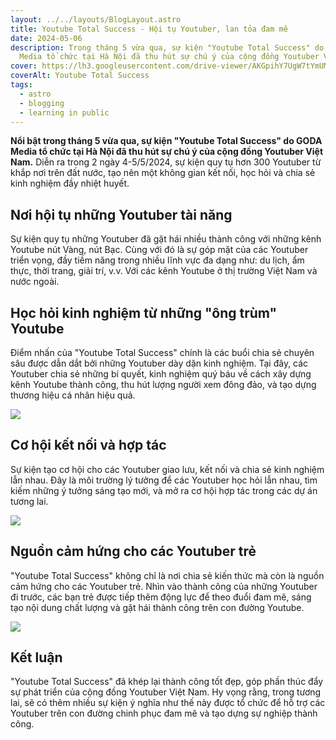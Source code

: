 ```yaml
---
layout: ../../layouts/BlogLayout.astro
title: Youtube Total Success - Hội tụ Youtuber, lan tỏa đam mê
date: 2024-05-06
description: Trong tháng 5 vừa qua, sự kiện "Youtube Total Success" do GODA
  Media tổ chức tại Hà Nội đã thu hút sự chú ý của cộng đồng Youtuber Việt Nam.
cover: https://lh3.googleusercontent.com/drive-viewer/AKGpihY7UgW7tYmUMjMSC3uUuv9Ya12dj52HONP9piF3fXL3BlPb-9KWk-Ipv86eX2Va0n5WSOWq69AsuNVyce8zvsq-YfZUD_0gKIM=s1600-rw-v1
coverAlt: Youtube Total Success
tags:
  - astro
  - blogging
  - learning in public
---
```

**Nổi bật trong tháng 5 vừa qua, sự kiện "Youtube Total Success" do GODA Media tổ chức tại Hà Nội đã thu hút sự chú ý của cộng đồng Youtuber Việt Nam.** Diễn ra trong 2 ngày 4-5/5/2024, sự kiện quy tụ hơn 300 Youtuber từ khắp nơi trên đất nước, tạo nên một không gian kết nối, học hỏi và chia sẻ kinh nghiệm đầy nhiệt huyết.

## Nơi hội tụ những Youtuber tài năng

Sự kiện quy tụ những Youtuber đã gặt hái nhiều thành công với những kênh Youtube nút Vàng, nút Bạc. Cùng với đó là sự góp mặt của các Youtuber triển vọng, đầy tiềm năng trong nhiều lĩnh vực đa dạng như: du lịch, ẩm thực, thời trang, giải trí, v.v. Với các kênh Youtube ở thị trường Việt Nam và nước ngoài.

## Học hỏi kinh nghiệm từ những "ông trùm" Youtube

Điểm nhấn của "Youtube Total Success" chính là các buổi chia sẻ chuyên sâu được dẫn dắt bởi những Youtuber dày dặn kinh nghiệm. Tại đây, các Youtuber chia sẻ những bí quyết, kinh nghiệm quý báu về cách xây dựng kênh Youtube thành công, thu hút lượng người xem đông đảo, và tạo dựng thương hiệu cá nhân hiệu quả.

![](https://lh3.googleusercontent.com/drive-viewer/AKGpihYTCNL7i05FoJkyzsfqHBhOsQL_vEZ_1ubahabMnnbCrUAYZlGFvYZj8wm40L3uRYluYJAYX0lLyEGgRoLztCcgyj019z2hrQ=s1600-rw-v1)

## Cơ hội kết nối và hợp tác

Sự kiện tạo cơ hội cho các Youtuber giao lưu, kết nối và chia sẻ kinh nghiệm lẫn nhau. Đây là môi trường lý tưởng để các Youtuber học hỏi lẫn nhau, tìm kiếm những ý tưởng sáng tạo mới, và mở ra cơ hội hợp tác trong các dự án tương lai.

![](https://lh3.googleusercontent.com/drive-viewer/AKGpihaRDlrM268DGwFb8B5JD-sFF1s7rh00P9BP1Zspt4bscdOicGkHEXVV9iJKIIxYhOcVPmPu9JcY_aLHifs3TcVK4vne9UeA8cY=s1600-rw-v1)

## Nguồn cảm hứng cho các Youtuber trẻ

"Youtube Total Success" không chỉ là nơi chia sẻ kiến thức mà còn là nguồn cảm hứng cho các Youtuber trẻ. Nhìn vào thành công của những Youtuber đi trước, các bạn trẻ được tiếp thêm động lực để theo đuổi đam mê, sáng tạo nội dung chất lượng và gặt hái thành công trên con đường Youtube.

![](https://lh3.googleusercontent.com/drive-viewer/AKGpihYYFbHNSadn6fVJc5-euzq2vtdWuETIOksuy8aRcGP6AgZckwRMeiw5KqpW4QGze89bqRAOiRInd1pyralzYuoe1b04CmNLVg=s1600-rw-v1)

## Kết luận

"Youtube Total Success" đã khép lại thành công tốt đẹp, góp phần thúc đẩy sự phát triển của cộng đồng Youtuber Việt Nam. Hy vọng rằng, trong tương lai, sẽ có thêm nhiều sự kiện ý nghĩa như thế này được tổ chức để hỗ trợ các Youtuber trên con đường chinh phục đam mê và tạo dựng sự nghiệp thành công.
